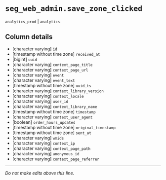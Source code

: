 # `seg_web_admin.save_zone_clicked`
`analytics_prod` | `analytics`

## Column details
* [character varying] `id`
* [timestamp without time zone] `received_at`
* [bigint]    `uuid`
* [character varying] `context_page_title`
* [character varying] `context_page_url`
* [character varying] `event`
* [character varying] `event_text`
* [timestamp without time zone] `uuid_ts`
* [character varying] `context_library_version`
* [character varying] `context_locale`
* [character varying] `user_id`
* [character varying] `context_library_name`
* [timestamp without time zone] `timestamp`
* [character varying] `context_user_agent`
* [boolean]   `order_hours_updated`
* [timestamp without time zone] `original_timestamp`
* [timestamp without time zone] `sent_at`
* [character varying] `wmids`
* [character varying] `context_ip`
* [character varying] `context_page_path`
* [character varying] `anonymous_id`
* [character varying] `context_page_referrer`

-------------------------------------------------------------------------------
*Do not make edits above this line.*

